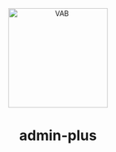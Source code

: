 <div align="center">
<img width="200" src="https://cdn.jsdelivr.net/gh/chuzhixin/image/logo/vab.svg" alt="VAB"/>
<h1>admin-plus</h1>
</div>